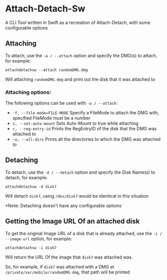 # Attach-Detach-Sw
A CLI Tool written in Swift as a recreation of Attach-Detach, with some configurable options


## Attaching 
To attach, use the `-a / --attach` option and specify the DMG(s) to attach, for example:
```
attachdetachsw --attach randomDMG.dmg
```
Will attaching `randomDMG.dmg` and print out the disk that it was attached to 

### Attaching options:
The following options can be used with `-a / --attach`:

- `-f, --file-mode=FILE-MODE` Specify a FileMode to attach the DMG with, specified FileMode must be a number
- `s, --set-auto-mount`       Sets Auto-Mount to true while attaching
- `r, --reg-entry-id`         Prints the RegEntryID of the disk that the DMG was attached to
- `-o, --all-dirs`            Prints all the directories to which the DMG was attached to

## Detaching
To detach, use the `-d / --detach` option and specify the Disk Name(s) to detach, for example:
```
attachdetachsw -d disk7
```
Will detach `disk7`, using `/dev/disk7` would be identical in this situation

*Note: Detaching doesn't have any configurable options`

## Getting the Image URL Of an attached disk
To get the original Image URL of a disk that is already attached, use the `-i / --image-url` option, for example:
```
attachdetachsw -i disk7
```
Will return the URL Of the image that `disk7` was attached was.

So, for example, if `disk7` was attached with a DMG at `/private/var/mobile/randomDMG.dmg`, that path will be printed 
